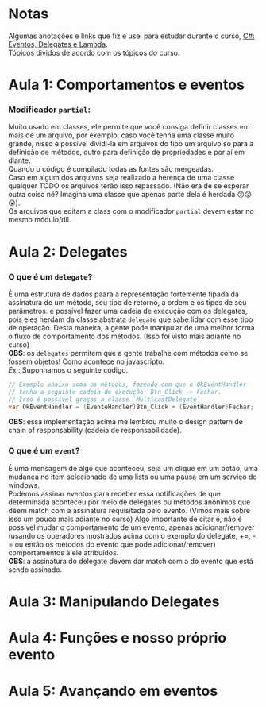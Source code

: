 ﻿# Notas
Algumas anotações e links que fiz e usei para estudar durante o curso, [C#: Eventos, Delegates e Lambda](https://cursos.alura.com.br/course/csharp-eventos-delegates-lambda).  
Tópicos dividos de acordo com os tópicos do curso.

# Aula 1: Comportamentos e eventos
### Modificador `partial`:
Muito usado em classes, ele permite que você consiga definir classes em mais de um arquivo, por exemplo: caso você tenha uma classe muito grande, nisso é possível dividi-lá em arquivos do tipo um arquivo só para a definição de métodos, outro para definição de propriedades e por aí em diante.  
Quando o código é compilado todas as fontes são mergeadas.  
Caso em algum dos arquivos seja realizado a herença de uma classe qualquer TODO os arquivos terão isso repassado. (Não era de se esperar outra coisa né? Imagina uma classe que apenas parte dela é herdada 😲😲😲).  
Os arquivos que editam a class com o modificador `partial` devem estar no mesmo módulo/dll.  

# Aula 2: Delegates
### O que é um `delegate`?
É uma estrutura de dados paara a representação fortemente tipada da assinatura de um método, seu tipo de retorno, a ordem e os tipos de seu parâmetros.
é possível fazer uma cadeia de execução com os delegates, pois eles herdam da classe abstrata `delegate` que sabe lidar com esse tipo de operação. Desta maneira, a gente pode manipular de uma melhor forma o fluxo de comportamento dos métodos. (Isso foi visto mais adiante no curso)  
**OBS**: os `delegates` permitem que a gente trabalhe com métodos como se fossem objetos! Como acontece no javascripto.  
*Ex.*: Suponhamos o seguinte código.
```csharp
// Exemplo abaixo soma os métodos, fazendo com que o OkEventHandler 
// tenha a seguinte cadeia de execução: Btn_Click -> Fechar. 
// Isso é possível graças a classe `MulticastDelegate`
var OkEventHandler = (EventeHandler)Btn_Click + (EventHandler)Fechar;
```
**OBS**: essa implementação acima me lembrou muito o design pattern de chain of responsability (cadeia de responsabilidade).


### O que é um `event`?
É uma mensagem de algo que aconteceu, seja um clique em um botão, uma mudança no item selecionado de uma lista ou uma pausa em um serviço do windows.  
Podemos assinar eventos para receber essa notificações de que determinada aconteceu por meio de delegates ou métodos anônimos que dêem match com a assinatura requisitada pelo evento. (Vimos mais sobre isso um pouco mais adiante no curso)
Algo importante de citar é, não é possível mudar o comportamento de um evento, apenas adicionar/remover (usando os operadores mostrados acima com o exemplo do delegate, +=, -= ou então os métodos do evento que pode adicionar/remover) comportamentos à ele atribuídos.  
**OBS**: a assinatura do delegate devem dar match com a do evento que está sendo assinado.
# Aula 3: Manipulando Delegates


# Aula 4: Funções e nosso próprio evento


# Aula 5: Avançando em eventos
